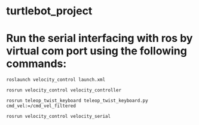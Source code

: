 # turtlebot_project
   
# Run the serial interfacing with ros by virtual com port using the following commands:   
```
roslaunch velocity_control launch.xml   
```
```
rosrun velocity_control velocity_controller   
```
```
rosrun teleop_twist_keyboard teleop_twist_keyboard.py cmd_vel:=/cmd_vel_filtered   
```
```
rosrun velocity_control velocity_serial   
```
